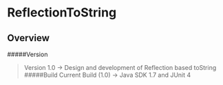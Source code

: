 # ReflectionToString

Overview
-------------------

#####Version
>Version 1.0 -> Design and development of Reflection based toString
#####Build
>Current Build (1.0) -> Java SDK 1.7 and JUnit 4
